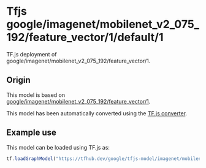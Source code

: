 # Tfjs google/imagenet/mobilenet_v2_075_192/feature_vector/1/default/1
TF.js deployment of google/imagenet/mobilenet_v2_075_192/feature_vector/1.

<!-- parent-model: google/imagenet/mobilenet_v2_075_192/feature_vector/1 -->

## Origin

This model is based on [google/imagenet/mobilenet_v2_075_192/feature_vector/1](https://tfhub.dev/google/imagenet/mobilenet_v2_075_192/feature_vector/1).

This model has been automatically converted using the [TF.js converter](https://github.com/tensorflow/tfjs/tree/master/tfjs-converter).

## Example use
This model can be loaded using TF.js as:

```javascript
tf.loadGraphModel("https://tfhub.dev/google/tfjs-model/imagenet/mobilenet_v2_075_192/feature_vector/1/default/1", { fromTFHub: true })
```

